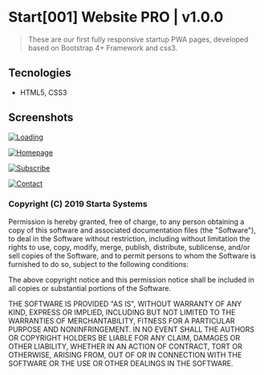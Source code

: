 # Start[001] Website PRO | v1.0.0

> These are our first fully responsive startup PWA pages, developed based on Bootstrap 4+ Framework and css3.

## Tecnologies

- HTML5, CSS3

## Screenshots

[![Loading](https://startasystems.github.io/start-website-pro/media/prints/print-1.jpg)](https://startasystems.github.io/start-website-pro/001/?from=github)

[![Homepage](https://startasystems.github.io/start-website-pro/media/prints/print-2.jpg)](https://startasystems.github.io/start-website-pro/001/?from=github)

[![Subscribe](https://startasystems.github.io/start-website-pro/media/prints/print-3.jpg)](https://startasystems.github.io/start-website-pro/001/?from=github)

[![Contact](https://startasystems.github.io/start-website-pro/media/prints/print-4.jpg)](https://startasystems.github.io/start-website-pro/001/?from=github)

### Copyright (C) 2019 Starta Systems

  Permission is hereby granted, free of charge, to any person obtaining a copy of this software and associated documentation files (the "Software"), to deal in the Software without restriction, including without limitation the rights to use, copy, modify, merge, publish, distribute, sublicense, and/or sell copies of the Software, and to permit persons to whom the Software is furnished to do so, subject to the following conditions:

  The above copyright notice and this permission notice shall be included in all copies or substantial portions of the Software.

  THE SOFTWARE IS PROVIDED "AS IS", WITHOUT WARRANTY OF ANY KIND, EXPRESS OR IMPLIED, INCLUDING BUT NOT LIMITED TO THE WARRANTIES OF MERCHANTABILITY, FITNESS FOR A PARTICULAR PURPOSE AND NONINFRINGEMENT. IN NO EVENT SHALL THE AUTHORS OR COPYRIGHT HOLDERS BE LIABLE FOR ANY CLAIM, DAMAGES OR OTHER LIABILITY, WHETHER IN AN ACTION OF CONTRACT, TORT OR OTHERWISE, ARISING FROM, OUT OF OR IN CONNECTION WITH THE SOFTWARE OR THE USE OR OTHER DEALINGS IN THE SOFTWARE.
